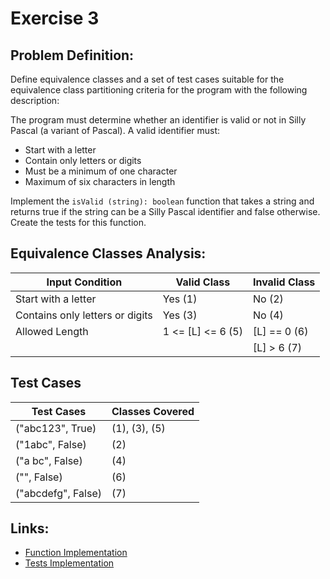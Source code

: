 # Exercise 3

## Problem Definition:
Define equivalence classes and a set of test cases suitable for the equivalence class partitioning criteria for the program with the following description:

The program must determine whether an identifier is valid or not in Silly Pascal (a variant of Pascal). A valid identifier must:
- Start with a letter
- Contain only letters or digits
- Must be a minimum of one character
- Maximum of six characters in length

Implement the `isValid (string): boolean` function that takes a string and returns true if the string can be a Silly Pascal identifier and false otherwise. Create the tests for this function.

## Equivalence Classes Analysis:

| Input Condition                 | Valid Class         | Invalid Class  |
|---------------------------------|---------------------|----------------|
| Start with a letter             | Yes (1)             | No (2)         |
| Contains only letters or digits | Yes (3)             | No (4)         |
| Allowed Length                  | 1 <= [L] <= 6 (5)   | [L] == 0 (6)   |
|                                 |                     | [L] > 6 (7)    |

## Test Cases

| Test Cases         | Classes Covered |
|--------------------|-----------------|
| ("abc123", True)   | (1), (3), (5)   |
| ("1abc", False)    | (2)             |
| ("a bc", False)    | (4)             |
| ("", False)        | (6)             |
| ("abcdefg", False) | (7)             |

## Links:
- [Function Implementation]()
- [Tests Implementation]()
